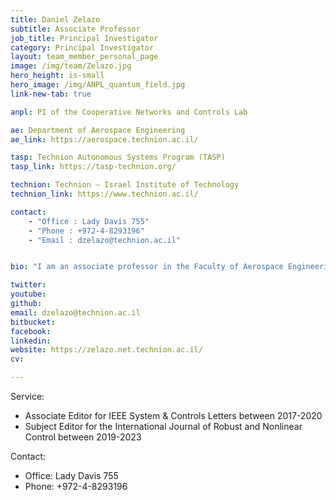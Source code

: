 ```yaml
---
title: Daniel Zelazo
subtitle: Associate Professor 
job_title: Principal Investigator
category: Principal Investigator
layout: team_member_personal_page
image: /img/team/Zelazo.jpg
hero_height: is-small
hero_image: /img/ANPL_quantum_field.jpg 
link-new-tab: true

anpl: PI of the Cooperative Networks and Controls Lab

ae: Department of Aerospace Engineering
ae_link: https://aerospace.technion.ac.il/

tasp: Technion Autonomous Systems Program (TASP)
tasp_link: https://tasp-technion.org/

technion: Technion – Israel Institute of Technology
technion_link: https://www.technion.ac.il/

contact: 
    - "Office : Lady Davis 755"
    - "Phone : +972-4-8293196"
    - "Email : dzelazo@technion.ac.il"


bio: "I am an associate professor in the Faculty of Aerospace Engineering.  My academic trajectory has sent me through a few engineering departments, although my focus has always been on the rich field of systems & control theory.  I received my B.Sc. (’99) and M.Eng. (’01) degrees in Electrical Engineering & Computer Science at the Massachusetts Institute of Technology.  After completing my master’s degree, I moved to Tsukuba, Japan to work on audio compression algorithms as a research engineer at Texas Instruments.  After a slight perturbation to my career path as an English teacher, I eventually ended up at the University of Washington to pursue my doctorate (’09) under the guidance of Prof. Mehran Mesbahi.  I then moved to Stuttgart, Germany as a postdoctoral research associate at the Institute for Systems Theory and Automatic Control under the supervision Prof. Frank Allgöwer.  I joined the Technion in October of 2012."

twitter: 
youtube: 
github: 
email: dzelazo@technion.ac.il
bitbucket: 
facebook: 
linkedin: 
website: https://zelazo.net.technion.ac.il/
cv: 

---
```


Service:
* Associate Editor for IEEE System & Controls Letters between 2017-2020
* Subject Editor for the International Journal of Robust and Nonlinear Control between 2019-2023

Contact:
* Office: Lady Davis 755
* Phone: +972-4-8293196